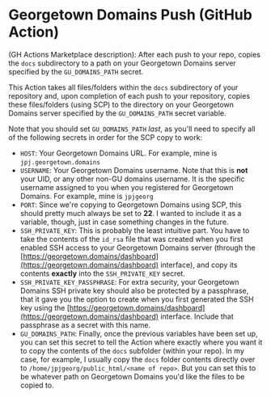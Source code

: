 # Georgetown Domains Push (GitHub Action)

(GH Actions Marketplace description): After each push to your repo, copies the `docs` subdirectory to a path on your Georgetown Domains server specified by the `GU_DOMAINS_PATH` secret.
    
This Action takes all files/folders within the `docs` subdirectory of your repository and, upon completion of each push to your repository, copies these files/folders (using SCP) to the directory on your Georgetown Domains server specified by the `GU_DOMAINS_PATH` secret variable.

Note that you should set `GU_DOMAINS_PATH` *last*, as you'll need to specify all of the following secrets in order for the SCP copy to work:

* `HOST`: Your Georgetown Domains URL. For example, mine is `jpj.georgetown.domains`
* `USERNAME`: Your Georgetown Domains username. Note that this is **not** your UID, or any other non-GU domains username. It is the specific username assigned to you when you registered for Georgetown Domains. For example, mine is `jpjgeorg`
* `PORT`: Since we're copying to Georgetown Domains using SCP, this should pretty much always be set to **22**. I wanted to include it as a variable, though, just in case something changes in the future.
* `SSH_PRIVATE_KEY`: This is probably the least intuitive part. You have to take the contents of the `id_rsa` file that was created when you first enabled SSH access to your Georgetown Domains server (through the [https://georgetown.domains/dashboard](https://georgetown.domains/dashboard) interface), and copy its contents **exactly** into the `SSH_PRIVATE_KEY` secret.
* `SSH_PRIVATE_KEY_PASSPHRASE`: For extra security, your Georgetown Domains SSH private key should also be protected by a passphrase, that it gave you the option to create when you first generated the SSH key using the [https://georgetown.domains/dashboard](https://georgetown.domains/dashboard) interface. Include that passphrase as a secret with this name.
* `GU_DOMAINS_PATH`: Finally, once the previous variables have been set up, you can set this secret to tell the Action where exactly where you want it to copy the contents of the `docs` subfolder (within your repo). In my case, for example, I usually copy the `docs` folder contents directly over to `/home/jpjgeorg/public_html/<name of repo>`. But you can set this to be whatever path on Georgetown Domains you'd like the files to be copied to.
